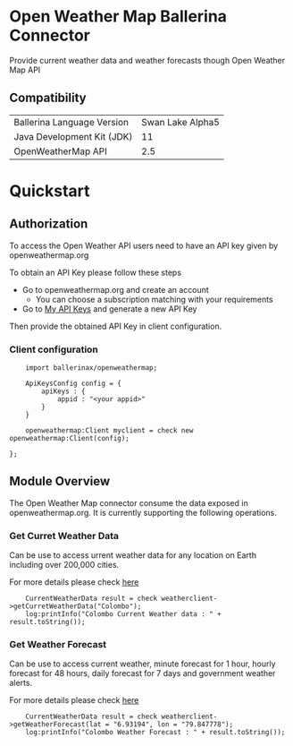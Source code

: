 # Open Weather Map Ballerina Connector

Provide current weather data and weather forecasts though Open Weather Map API

## Compatibility

<table>
  <tr>
   <td>Ballerina Language Version
   </td>
   <td>Swan Lake Alpha5
   </td>
  </tr>
  <tr>
   <td>Java Development Kit (JDK) 
   </td>
   <td>11
   </td>
  </tr>
  <tr>
   <td>OpenWeatherMap API 
   </td>
   <td>2.5
   </td>
  </tr>
</table>


# Quickstart

## Authorization

To access the Open Weather API users need to have an API key given by openweathermap.org

To obtain an API Key please follow these steps
* Go to openweathermap.org and create an account
    - You can choose a subscription matching with your requirements
* Go to [My API Keys]("https://home.openweathermap.org/api_keys") and generate a new API Key

Then provide the obtained API Key in client configuration.

### Client configuration

```ballerina
    import ballerinax/openweathermap;

    ApiKeysConfig config = {
        apiKeys : {
            appid : "<your appid>"
        }
    }

    openweathermap:Client myclient = check new openweathermap:Client(config);

};
```

## Module Overview

The Open Weather Map connector consume the data exposed in openweathermap.org. It is currently supporting the following operations.

### Get Curret Weather Data

Can be use to access urrent weather data for any location on Earth including over 200,000 cities.

For more details please check [here]("https://openweathermap.org/current")

```ballerina
    CurrentWeatherData result = check weatherclient->getCurretWeatherData("Colombo");
    log:printInfo("Colombo Current Weather data : " + result.toString());

```

### Get Weather Forecast

Can be use to access current weather, minute forecast for 1 hour, hourly forecast for 48 hours, daily forecast for 7 days and government weather alerts.

For more details please check [here]("https://openweathermap.org/api/one-call-api")

```ballerina
    CurrentWeatherData result = check weatherclient->getWeatherForecast(lat = "6.93194", lon = "79.847778");
    log:printInfo("Colombo Weather Forecast : " + result.toString());
```
    